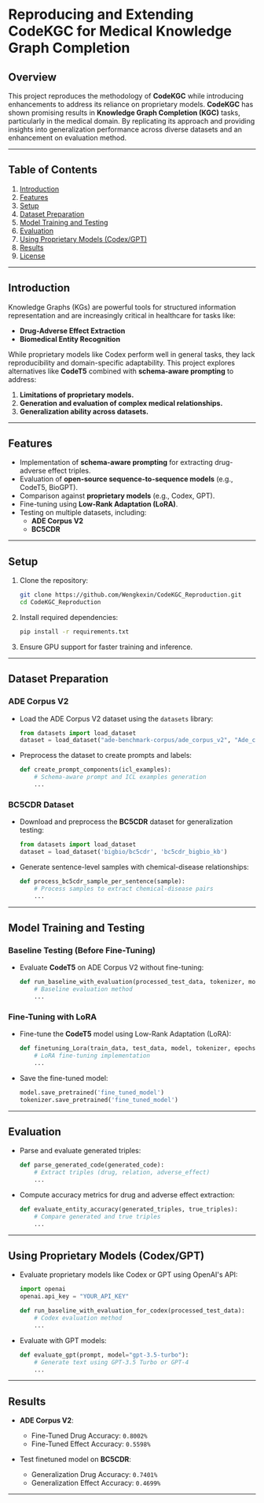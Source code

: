 
# Reproducing and Extending CodeKGC for Medical Knowledge Graph Completion

## Overview

This project reproduces the methodology of **CodeKGC** while introducing enhancements to address its reliance on proprietary models. **CodeKGC** has shown promising results in **Knowledge Graph Completion (KGC)** tasks, particularly in the medical domain. By replicating its approach and providing insights into generalization performance across diverse datasets and an enhancement on evaluation method.

---

## Table of Contents

1. [Introduction](#introduction)
2. [Features](#features)
3. [Setup](#setup)
4. [Dataset Preparation](#dataset-preparation)
5. [Model Training and Testing](#model-training-and-testing)
6. [Evaluation](#evaluation)
7. [Using Proprietary Models (Codex/GPT)](#using-proprietary-models-codexgpt)
8. [Results](#results)
9. [License](#license)

---

## Introduction

Knowledge Graphs (KGs) are powerful tools for structured information representation and are increasingly critical in healthcare for tasks like:
- **Drug-Adverse Effect Extraction**
- **Biomedical Entity Recognition**

While proprietary models like Codex perform well in general tasks, they lack reproducibility and domain-specific adaptability. This project explores alternatives like **CodeT5** combined with **schema-aware prompting** to address:
1. **Limitations of proprietary models.**
2. **Generation and evaluation of complex medical relationships.**
3. **Generalization ability across datasets.**

---

## Features

- Implementation of **schema-aware prompting** for extracting drug-adverse effect triples.
- Evaluation of **open-source sequence-to-sequence models** (e.g., CodeT5, BioGPT).
- Comparison against **proprietary models** (e.g., Codex, GPT).
- Fine-tuning using **Low-Rank Adaptation (LoRA)**.
- Testing on multiple datasets, including:
  - **ADE Corpus V2**
  - **BC5CDR**

---

## Setup

1. Clone the repository:
   ```bash
   git clone https://github.com/Wengkexin/CodeKGC_Reproduction.git
   cd CodeKGC_Reproduction
   ```

2. Install required dependencies:
   ```bash
   pip install -r requirements.txt
   ```

3. Ensure GPU support for faster training and inference.

---

## Dataset Preparation

### ADE Corpus V2

- Load the ADE Corpus V2 dataset using the `datasets` library:
  ```python
  from datasets import load_dataset
  dataset = load_dataset("ade-benchmark-corpus/ade_corpus_v2", "Ade_corpus_v2_drug_ade_relation")
  ```

- Preprocess the dataset to create prompts and labels:
  ```python
  def create_prompt_components(icl_examples):
      # Schema-aware prompt and ICL examples generation
      ...
  ```

### BC5CDR Dataset

- Download and preprocess the **BC5CDR** dataset for generalization testing:
  ```python
  from datasets import load_dataset
  dataset = load_dataset('bigbio/bc5cdr', 'bc5cdr_bigbio_kb')
  ```

- Generate sentence-level samples with chemical-disease relationships:
  ```python
  def process_bc5cdr_sample_per_sentence(sample):
      # Process samples to extract chemical-disease pairs
      ...
  ```

---

## Model Training and Testing

### Baseline Testing (Before Fine-Tuning)

- Evaluate **CodeT5** on ADE Corpus V2 without fine-tuning:
  ```python
  def run_baseline_with_evaluation(processed_test_data, tokenizer, model):
      # Baseline evaluation method
      ...
  ```

### Fine-Tuning with LoRA

- Fine-tune the **CodeT5** model using Low-Rank Adaptation (LoRA):
  ```python
  def finetuning_Lora(train_data, test_data, model, tokenizer, epochs=3):
      # LoRA fine-tuning implementation
      ...
  ```

- Save the fine-tuned model:
  ```python
  model.save_pretrained('fine_tuned_model')
  tokenizer.save_pretrained('fine_tuned_model')
  ```

---

## Evaluation

- Parse and evaluate generated triples:
  ```python
  def parse_generated_code(generated_code):
      # Extract triples (drug, relation, adverse_effect)
      ...
  ```

- Compute accuracy metrics for drug and adverse effect extraction:
  ```python
  def evaluate_entity_accuracy(generated_triples, true_triples):
      # Compare generated and true triples
      ...
  ```

---

## Using Proprietary Models (Codex/GPT)

- Evaluate proprietary models like Codex or GPT using OpenAI's API:
  ```python
  import openai
  openai.api_key = "YOUR_API_KEY"
  
  def run_baseline_with_evaluation_for_codex(processed_test_data):
      # Codex evaluation method
      ...
  ```

- Evaluate with GPT models:
  ```python
  def evaluate_gpt(prompt, model="gpt-3.5-turbo"):
      # Generate text using GPT-3.5 Turbo or GPT-4
      ...
  ```

---

## Results

- **ADE Corpus V2**:
  - Fine-Tuned Drug Accuracy: `0.8002%`
  - Fine-Tuned Effect Accuracy: `0.5598%`

- Test finetuned model on **BC5CDR**:
  - Generalization Drug Accuracy: `0.7401%`
  - Generalization Effect Accuracy: `0.4699%`

---

